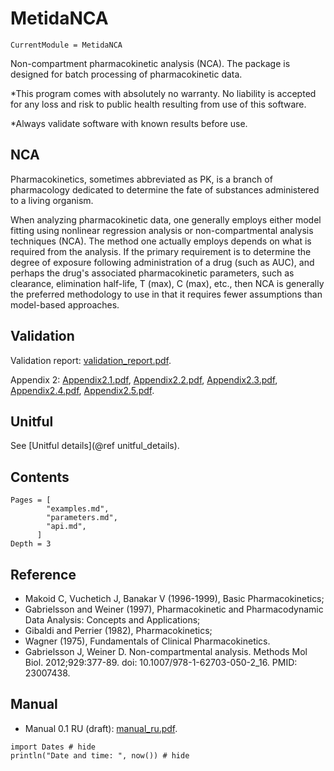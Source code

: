 # MetidaNCA

```@meta
CurrentModule = MetidaNCA
```

Non-compartment pharmacokinetic analysis (NCA). The package is designed for batch processing of pharmacokinetic data.

*This program comes with absolutely no warranty. No liability is accepted for any loss and risk to public health resulting from use of this software.

*Always validate software with known results before use.

## NCA

Pharmacokinetics, sometimes abbreviated as PK, is a branch of pharmacology dedicated to determine the fate of substances administered to a living organism.

When analyzing pharmacokinetic data, one generally employs either model fitting using nonlinear regression analysis or non-compartmental analysis techniques (NCA). The method one actually employs depends on what is required from the analysis. If the primary requirement is to determine the degree of exposure following administration of a drug (such as AUC), and perhaps the drug's associated pharmacokinetic parameters, such as clearance, elimination half-life, T (max), C (max), etc., then NCA is generally the preferred methodology to use in that it requires fewer assumptions than model-based approaches.

## Validation

Validation report: [validation_report.pdf](./validation_report.pdf).

Appendix 2: [Appendix2.1.pdf](./pdf/Appendix2.1.pdf), [Appendix2.2.pdf](./pdf/Appendix2.2.pdf), [Appendix2.3.pdf](./pdf/Appendix2.3.pdf), [Appendix2.4.pdf](./pdf/Appendix2.4.pdf), [Appendix2.5.pdf](./pdf/Appendix2.5.pdf).

## Unitful

See [Unitful details](@ref unitful_details).

## Contents

```@contents
Pages = [
        "examples.md",
        "parameters.md",
        "api.md",
      ]
Depth = 3
```

## Reference

* Makoid C, Vuchetich J, Banakar V (1996-1999), Basic Pharmacokinetics;
* Gabrielsson and Weiner (1997), Pharmacokinetic and Pharmacodynamic Data Analysis: Concepts and Applications;
* Gibaldi and Perrier (1982), Pharmacokinetics;
* Wagner (1975), Fundamentals of Clinical Pharmacokinetics.
* Gabrielsson J, Weiner D. Non-compartmental analysis. Methods Mol Biol. 2012;929:377-89. doi: 10.1007/978-1-62703-050-2_16. PMID: 23007438.


## Manual

* Manual 0.1 RU (draft): [manual_ru.pdf](./manual_ru.pdf).

```@example
import Dates # hide
println("Date and time: ", now()) # hide
```